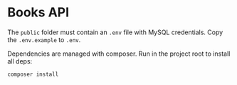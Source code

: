 # Books API

The `public` folder must contain an `.env` file with MySQL credentials.
Copy the `.env.example` to `.env`.

Dependencies are managed with composer. Run in the project root to install all deps:

```bash
composer install
```
